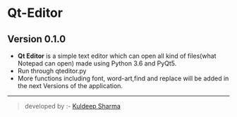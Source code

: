 # Qt-Editor
## Version 0.1.0
- **Qt Editor** is a simple text editor which can open all kind of files(what Notepad can open) made using Python 3.6 and PyQt5.
- Run through qteditor.py
- More functions including font, word-art,find and replace will be added in the next Versions of the application.

---
> developed by :- [Kuldeep Sharma](https://github.com/SoleCodr)
